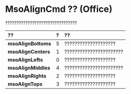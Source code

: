 
# MsoAlignCmd ?? (Office)

????????????????????????????????



|**??**|**?**|**??**|
|:-----|:-----|:-----|
|**msoAlignBottoms**|5|????????????????????|
|**msoAlignCenters**|1|???????????????????????|
|**msoAlignLefts**|0|????????????????????|
|**msoAlignMiddles**|4|???????????????????????|
|**msoAlignRights**|2|????????????????????|
|**msoAlignTops**|3|????????????????????|
